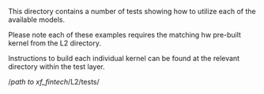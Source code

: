 This directory contains a number of tests showing how to utilize each of the available models.

Please note each of these examples requires the matching hw pre-built kernel from the L2 directory.

Instructions to build each individual kernel can be found at the relevant directory within the test layer.

/*path to xf_fintech*/L2/tests/